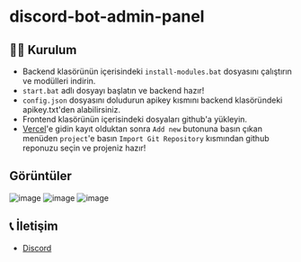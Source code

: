 # discord-bot-admin-panel


## 🧑‍💻 Kurulum
- Backend klasörünün içerisindeki `install-modules.bat` dosyasını çalıştırın ve modülleri indirin.
- `start.bat` adlı dosyayı başlatın ve backend hazır!
- `config.json` dosyasını doludurun apikey kısmını backend klasöründeki apikey.txt'den alabilirsiniz.
- Frontend klasörünün içerisindeki dosyaları github'a yükleyin.
- [Vercel](https://vercel.com)'e gidin kayıt olduktan sonra `Add new` butonuna basın çıkan menüden `project`'e basın `Import Git Repository` kısmından github reponuzu seçin ve projeniz hazır!

## Görüntüler
![image](https://github.com/user-attachments/assets/92e1d2fa-25a6-4da7-95da-3a11371f9107)
![image](https://github.com/user-attachments/assets/d0b2df7c-3f38-4073-982c-bf6c920397e6)
![image](https://github.com/user-attachments/assets/e0f5a6b4-2337-4274-bb3a-a7ad33553c21)

## 📞 İletişim
- [Discord](https://discord.com/users/693140554330144829)
